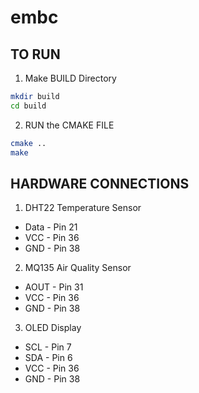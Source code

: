 # embc

## TO RUN  

1. Make BUILD Directory 
```bash
mkdir build
cd build
```
2. RUN the CMAKE FILE 
```bash
cmake ..
make
```

## HARDWARE CONNECTIONS
1. DHT22 Temperature Sensor
- Data - Pin 21
- VCC - Pin 36
- GND - Pin 38

2. MQ135 Air Quality Sensor
- AOUT - Pin 31
- VCC - Pin 36
- GND - Pin 38

3. OLED Display
- SCL - Pin 7
- SDA - Pin 6
- VCC - Pin 36
- GND - Pin 38
